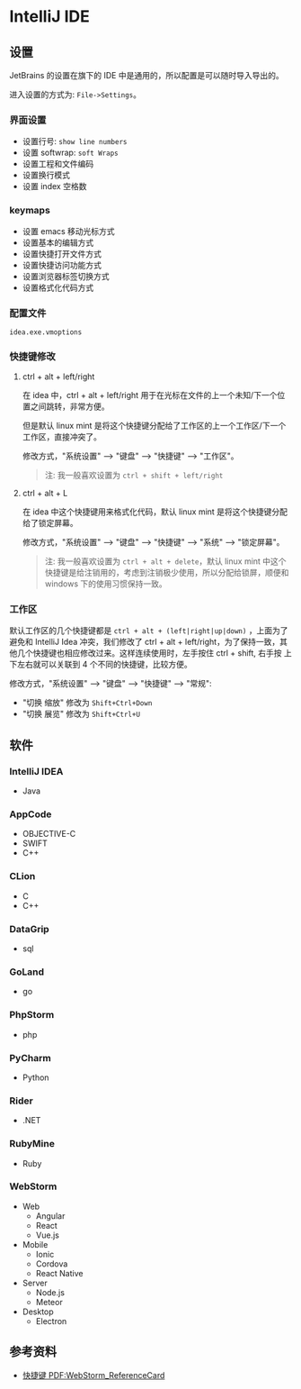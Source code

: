 # IntelliJ IDE

## 设置

JetBrains 的设置在旗下的 IDE 中是通用的，所以配置是可以随时导入导出的。

进入设置的方式为: `File->Settings`。

### 界面设置

- 设置行号: `show line numbers`
- 设置 softwrap: `soft Wraps`
- 设置工程和文件编码
- 设置换行模式
- 设置 index 空格数

### keymaps

- 设置 emacs 移动光标方式
- 设置基本的编辑方式
- 设置快捷打开文件方式
- 设置快捷访问功能方式
- 设置浏览器标签切换方式
- 设置格式化代码方式

### 配置文件

`idea.exe.vmoptions`

### 快捷键修改

1. ctrl + alt + left/right

   在 idea 中，ctrl + alt + left/right 用于在光标在文件的上一个未知/下一个位置之间跳转，非常方便。

   但是默认 linux mint 是将这个快捷键分配给了工作区的上一个工作区/下一个工作区，直接冲突了。

   修改方式，"系统设置" --> "键盘" --> "快捷键" --> "工作区"。

   > 注: 我一般喜欢设置为 `ctrl + shift + left/right`

1. ctrl + alt + L

   在 idea 中这个快捷键用来格式化代码，默认 linux mint 是将这个快捷键分配给了锁定屏幕。

   修改方式，"系统设置" --> "键盘" --> "快捷键" --> "系统" --> "锁定屏幕"。

   > 注: 我一般喜欢设置为 `ctrl + alt + delete`，默认 linux mint 中这个快捷键是给注销用的，考虑到注销极少使用，所以分配给锁屏，顺便和 windows 下的使用习惯保持一致。

### 工作区

默认工作区的几个快捷键都是 `ctrl + alt + (left|right|up|down)` ，上面为了避免和 IntelliJ Idea 冲突，我们修改了 ctrl + alt + left/right，为了保持一致，其他几个快捷键也相应修改过来。这样连续使用时，左手按住 ctrl + shift, 右手按 上下左右就可以关联到 4 个不同的快捷键，比较方便。

修改方式，"系统设置" --> "键盘" --> "快捷键" --> "常规":

- "切换 缩放" 修改为 `Shift+Ctrl+Down`
- "切换 展览" 修改为 `Shift+Ctrl+U`

## 软件

### IntelliJ IDEA

- Java

### AppCode

- OBJECTIVE-C
- SWIFT
- C++

### CLion

- C
- C++

### DataGrip

- sql

### GoLand

- go

### PhpStorm

- php

### PyCharm

- Python

### Rider

- .NET

### RubyMine

- Ruby

### WebStorm

- Web
  - Angular
  - React
  - Vue.js
- Mobile
  - Ionic
  - Cordova
  - React Native
- Server
  - Node.js
  - Meteor
- Desktop
  - Electron

## 参考资料

- [快捷键 PDF:WebStorm_ReferenceCard](http://www.jetbrains.com/webstorm/documentation/WebStorm_ReferenceCard.pdf)
